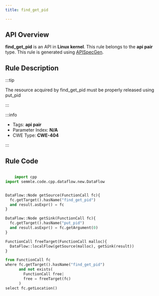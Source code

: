 ```yaml
---
title: find_get_pid

---
```



## API Overview
**find_get_pid** is an API in **Linux kernel**. This rule belongs to the **api pair** type. This rule is generated using [APISpecGen](../../tools/APISpecGen).
## Rule Description

:::tip

The resource acquired by find_get_pid must be properly released using put_pid

:::

:::info

- Tags: **api pair**
- Parameter Index: **N/A**
- CWE Type: **CWE-404**

:::

## Rule Code
```python

    import cpp
import semmle.code.cpp.dataflow.new.DataFlow


DataFlow::Node getSource(FunctionCall fc){
  fc.getTarget().hasName("find_get_pid")
  and result.asExpr() = fc
}

DataFlow::Node getSink(FunctionCall fc){
  fc.getTarget().hasName("put_pid")
  and result.asExpr() = fc.getArgument(0)
}

FunctionCall freeTarget(FunctionCall malloc){
  DataFlow::localFlow(getSource(malloc), getSink(result))
}

from FunctionCall fc
where fc.getTarget().hasName("find_get_pid")
      and not exists(
        FunctionCall free| 
        free = freeTarget(fc)
      )
select fc.getLocation()

    
```